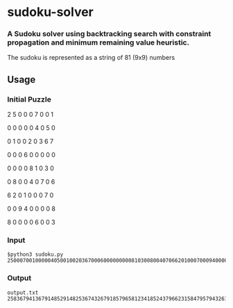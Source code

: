# sudoku-solver
### A Sudoku solver using backtracking search with constraint propagation and minimum remaining value heuristic.

The sudoku is represented as a string of 81 (9x9) numbers

## Usage
### Initial Puzzle

2 5 0 0 0 7 0 0 1 

0 0 0 0 0 4 0 5 0 

0 1 0 0 2 0 3 6 7 

0 0 0 6 0 0 0 0 0 

0 0 0 0 8 1 0 3 0 

0 8 0 0 4 0 7 0 6 

6 2 0 1 0 0 0 7 0 

0 0 9 4 0 0 0 0 8 

8 0 0 0 0 6 0 0 3 

### Input
```
$python3 sudoku.py 250007001000004050010020367000600000000081030080040706620100070009400008800006003
```
### Output
```
output.txt
258367941367914852914825367432679185796581234185243796623158479579432618841796523

